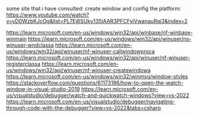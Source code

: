 some site that i have consulted:
create window and config the platform: https://www.youtube.com/watch?v=yD0WzbKJcOg&list=PL7Ej6SUky135IAAR3PFCFyiVwanauRqj3&index=2

https://learn.microsoft.com/en-us/windows/win32/api/winbase/nf-winbase-winmain
https://learn.microsoft.com/en-us/windows/win32/api/winuser/ns-winuser-wndclassa
https://learn.microsoft.com/en-us/windows/win32/api/winuser/nf-winuser-callwindowproca
https://learn.microsoft.com/en-us/windows/win32/api/winuser/nf-winuser-registerclassa
https://learn.microsoft.com/en-us/windows/win32/api/winuser/nf-winuser-createwindowa
https://learn.microsoft.com/en-us/windows/win32/winmsg/window-styles
https://stackoverflow.com/questions/61173196/how-to-open-the-watch-window-in-visual-studio-2019
https://learn.microsoft.com/en-us/visualstudio/debugger/watch-and-quickwatch-windows?view=vs-2022
https://learn.microsoft.com/en-us/visualstudio/debugger/navigating-through-code-with-the-debugger?view=vs-2022&tabs=csharp